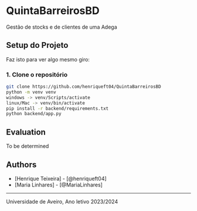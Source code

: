 # QuintaBarreirosBD
Gestão de stocks e de clientes de uma Adega

## Setup do Projeto

Faz isto para ver algo mesmo giro:

### 1. Clone o repositório
```bash
git clone https://github.com/henriqueft04/QuintaBarreirosBD
python -m venv venv
windows -> venv/Scripts/activate
linux/Mac -> venv/bin/activate
pip install -r backend/requirements.txt
python backend/app.py
```
## Evaluation
To be determined

## Authors
* [Henrique Teixeira] - [@henriqueft04]
* [Maria Linhares] - [@MariaLinhares]

---

Universidade de Aveiro, Ano letivo 2023/2024